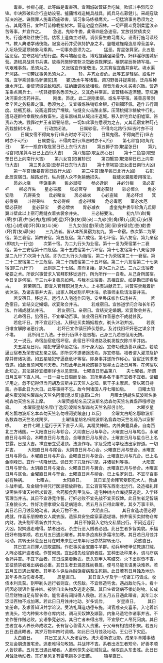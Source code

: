<!-- { "loadSidebar": true } -->
　　毒害。参柳心尾。此等四是毒害宿。宜围城破营征兵吃贼。欺诳斗争烈阵交锋。申决烈破和合行盗劫设誓。攎蒱博戏造械具战具。阅兵马点募健儿。采觇寇敌渐决凶逆。诛戮罪人施毒药施碜害。调习象马练禄鹰犬。一切猛浪事务悉须为之吉。其尾宿日。宜种莳苗稼栽接树木。营造宅屋立园林。一切严固斗竞刚柔猛浪辛苦等事。并宜作之。
　　急速。鬼轸牛娄。此等四是急速宿。宜放钱贷债卖交关。行途进路往使征伐。估客上道商主过碛。调伏畜生教习鹰犬。设斋行施习读经书。教人典诰学诸伎能。服食汤药并受佩持护身之术。竖幢建旌麾造扇障营盖伞。入坛场受灌顶骑象马乘舆。一切事务悉须为之。
　　猛恶。胃星张箕室。此五是猛恶宿。宜守路崄行劫行盗。构斗端起设诳。博戏攎蒱强梁侵夺。奸非淫秽国城斫营。造械具战具书兵谋。放毒药施碜害斩决怨敌诛戮罪逆。穰祭星辰祈祷军福。一切艰难事务。悉须为之。
　　又张宿宜作爱敬法。又其箕宿宜凿井穿坑。填水渠开河路。一切劳扰事务悉须为之。
　　轸。井亢女虚危。此等五是轻宿。或名行宿。宜学乘骑象马驴骡驼[馬　　婁]及水牛等诸畜。调习野兽并捉乘骑。泛舟系棹渡水浮江。奉使骋域说敌和怨。征纳庸调收敛租税。观音乐看大礼买卖兴贩。营造车乘点阅兵士。一切轻捷事务悉须为之。又其危井宿直。宜营稼谷造酒醴。穿坑通决河渠合汤药并吉。
　　刚柔。昴氐。此二是刚柔宿。或名平等宿。兼善恶带刚柔辛苦之务稳善之事。悉须为之。又宜锻炼铁销铄金银。打钏钿环佩。造作五行调度。烧瓶瓦器。设斋造葬焚尸埋殡。钻燧变火击酪出酥。压蒲桃搦沙糖放牛行礼。遣马逐群检幸厩牧点数畜生。造车器械具从域出庄返城。移入新宅弃劫旧墟室。笞责非为决。戮罪过并王者盟誓结信。一切如此事务悉须为之吉。又其氐宿宜种莳花药栽接树木吉。
　　行动禁闭法。
　　日属轸宿。不得向北路行(纵吉时亦不可行)
　　日属女宿不得向东行(纵吉时亦不可行)
　　日属鬼宿。不得向西行(纵吉时亦不可行)
　　日属娄宿。不得向南行(纵吉时亦不可行)
　　第七秤宫(取角亢日)
　　第十一瓶宫(取危室日已上东行大吉)
　　第五狮子宫(取星张日)
　　第九弓宫(取尾箕斗日已上西行大吉)
　　第八蝎宫(取互房心日)
　　第十二鱼宫(取壁奎日已上向南行大吉)
　　第六女宫(取翼轸日)
　　第四蟹宫(取鬼柳日已上向南行大吉)
　　第三男女宫(至参井日东行大吉)
　　第十摩竭宫(至女虚日南行大凶)
　　第一羊宫(至娄胃昴日西行大凶)
　　第二牛宫(至毕觜日北行大凶)
　　右犯此辰宫宿日。越路发行。纵兵健人众不免输他损失。
　　裁缝衣裳服着用宿法。
　　昴必火烧　　毕饶事务　　觜必鼠咬
　　参必逢厄　　井必分相　　鬼必吉祥
　　柳必弃失　　星必丧服　　张必官夺
　　翼必获财　　轸必恒久　　角必安隐
　　亢得美食　　氐必睹友　　房必益衣
　　心必盗贼　　尾必坏烂　　箕必得病
　　斗得美味　　女必得疾　　虚必得粮
　　危必毒厄　　室必水厄　　壁必获财
　　奎必获宝　　娄必增衣　　胃必减衣
　　虚奎鬼井娄毕轸角亢氐房翼斗壁此以上宿可裁缝衣着衣裳余并失。
　　三必秘要法。
　　初九毕(命)觜(荣)参(衰)井(安)鬼(危)柳(成)星(坏)张(友)翼(亲)二九轸(业)角(荣)亢(衰)氐(安)房(危)心(成)尾(坏)箕(友)斗(亲)
　　三九女(胎)虚(荣)危(衰)室(安)壁(危)奎(成)娄(坏)胃(友)昴(亲)
　　三九法者。皆从本所属宿为初九。第一命宿。依次第二为荣宿。第三衰宿。第四安宿。第五危宿。第六成宿。第七坏宿。第八友宿。第九亲宿(即初九一行也)
　　次第十宿。为二九行头为业宿。第十一复为荣宿第十二衰宿。第十三安宿第十四危宿。第十五成宿第十六坏宿。第十七友宿第十八亲宿(即是二九行了)次第十九宿。即为三九行头为胎宿。第二十为荣宿第二十一衰宿。第二十二安宿第二十三危宿。第二十四成宿第二十五坏宿。第二十六友宿第二十七亲宿(即三九行了)
　　此则是二十七宿。周而复始。是为三九之法。三九之法宿者秘要之术。所欲兴事营求入官拜职移徙远行。所为所作一一自看。从己身所属宿。今日复是何宿。于三九中复善恶如何。与我本生宿善。恶相宜否。如是勘已即看后占。
　　若荣宿日。即宜入官拜职对见大人。上书表进献君王。兴营买卖裁着新衣沐浴。及诸吉事并大吉。出家人剃发割爪甲沐浴。承事师主启请法要并吉。
　　若安宿日。移徙吉。远行人入宅造作园宅。安坐卧床帐作坛场并吉。
　　若危宿日。宜结交定婚姻。欢宴聚会并吉。
　　若成宿日。宜修道学问合和长年药法。作诸成就法并吉。
　　若友宿日。亲宿日。宜结交定婚姻。欢宴聚会并吉。
　　若命宿日。胎宿日。不宜举动百事。值业宿日所作善恶亦不成就甚衰。
　　若危坏日。并不宜远行出。入移徙买卖婚姻裁衣。剃头沐浴并凶。
　　若衰日唯宜解除诸恶疗病。
　　若坏日宜作镇压降伏怨仇。及讨伐阻坏奸恶之谋余并不堪。
　　此所用三九法。于长行历纵不是吉相。己身三九若吉但用无妨。
　　又一说云。命宿胎宿危宿坏宿。此宿日不得进路及剃发裁衣除爪甲并凶。
　　夫五星及日月。陵犯守逼命胎之宿。即于身大凶。宜修功德造善以禳之。若陵逼业宿者及荣安成友亲之宿。即所求不遂诸途迍坎。亦宜修福。福者谓入灌顶及护摩并修诸功德。如五星陵犯守逼衰危坏等宿。即身事并遂所作称心。官宦迁转求者皆遂。如此当须问知司天者。乃知此年此月荧惑镇岁辰星太白及日月等。在何宿以此知之。其法甚妙宜细审详也以见至理。
七曜直日历品第八
　　夫七曜者。所谓日月五星下直人间。一日一易七日周而复始。其所用各各于事有宜者不宜者。请细详用之。忽不记得但当问胡及波斯并五天竺人总知。尼干子末摩尼。常以密日持斋。亦事此日为大日。此等事持不忘。故今列诸国人呼七曜如后。
　　日曜太阳胡名蜜波斯名曜森勿天竺名阿儞(泥以反)底耶(二合)
　　月曜太阴胡名莫波斯名娄祸森勿天竺名苏上摩。
　　火曜荧惑胡名云汉波斯名势森勿天竺名粪盎声哦啰迦盎。
　　水曜辰星胡名咥(丁逸反)波斯名掣森勿天竺名部(引)陀。
　　木曜岁星胡名鹘勿波斯名本森勿天竺名勿哩诃娑跛底(丁以反)
　　金曜太白胡名那歇波斯名数森勿天竺名戌羯罗。
　　土曜镇星胡名枳院波斯名翕森勿天竺名赊乃以室折啰。
　　右件七曜上运行于天下直于人间。其精灵神验。内外典籍具备。自南西北三方诸国。一太阳直日月与轸合。大阴直日月与毕合。火曜直日月与尾合。水曜直日月与柳合。木曜直日月与鬼合。金曜直日月与房合。土曜直日月与星合已上名甘露。日是大吉。祥宜册立受灌顶。法造作寺。宇及受戒习学经法出家修道。一切并吉。
　　大阳直日月与尾合。太阴直日月与心合。火曜直日月与壁合。水曜直日月与昴合。木曜直日月与井合。金曜直日月与张合。土曜直日月与亢合。已上名金刚峰日。宜作一切降伏法。诵日天子咒及作护摩。并诸猛利等事。
　　大阳直日月与冒合。太阴直日月与鬼合。火曜直日月与翼合。水曜直日月与参合。木曜直日月与底合。金曜直日月与奎合。土曜直日月与柳合。已上名罗刹日。不宜举百事必有殃祸。
　　七曜占。
　　太阳直日。
　　其日宜册命拜官受职见大人。教旗斗战申威。及金银作持咒行医游猎放群牧。王公百官等东西南北远行。及造福礼拜设斋供养诸天神所求皆遂。合药服食割甲洗头。造宅种树内仓库捉获逃走。入学经官理当并吉。其日不宜诤竞作誓。行奸必败不宜先战不宜买奴婢。此日生者足智端正身貌长大。性好功德孝顺父母足病短命。若五月五日得此曜者。其岁万事丰熟。其日若日月蚀及地动者。其处万物不生。
　　大阴直日。
　　其日宜造功德必得成就。作喜乐朋僚教女人裁衣服。造家具安坐席穿渠造堤塘。修井窖买卖财物仓库内财。洗头割甲着新衣并大吉。
　　其日不嫁娶入宅结交私情出行。不问近远行大凶。奴婢逃走难得。禁者出迟。杀生行恶入贼者必凶。此日生者多智美貌。乐福田好布施孝顺。若五月五日遇此曜者。其年多疫疾秋多霜冷加寒。其日若日月蚀并地动。其转无休息至日月在时未来世已来年月日亦然常转无尽。
　　荧惑直日。
　　其日宜决罚罪人园取盗贼。作诳事买金宝置牛羊群。动兵甲修甲仗教旗打贼。入阵必胜奸盗者成。作誓何畏。宜出猎先经官府者胜。宜种田及种果木。调马疗病合药并吉。不宜下血者。其日成亲着新衣。洗头割甲入宅结交。火下出财皆不吉。宜征债禁者难出病者必重。其日生者丑漏恶性妨眷属。便弓马能言语勇决难养。若五月五日遇此曜者。其年多斗诤后兵贼饶疫病畜生死损。此日若有日月蚀及地动。其年多兵马伤者多死。
　　辰星直日。
　　其日宜入学及学一切诸工巧皆成。收债本利具获。割甲剃头远行者则宜。伏怨敌。不宜修造宅舍。遇战敌勿先斗。看十问因必谩语作誓并凶。被禁自出失物及逃走必获。其日生者饶病不孝妨财物。长成已后财物自足有智长命。能言语有词辩得人畏敬。若五月五日遇此曜者。其年江水泛溢百物不成加寒。若此日日月蚀并地动。岁多饥俭。
　　岁星直日。
　　其日宜册命。及求善知识并学论议。受法礼拜造功德布施。谒官成亲交喜乐。入宅着新衣洗头。宅内种果木修仓库内财。调马买奴婢及嫁娶。内象马造宅作诸事并吉。不宜作誓作贼必败。妄语争竞必凶。其日亡者未得出埋。不宜祭亡人吊死问病。其日生者宜与人养长命成收之。长有智心善得大人贵重。于父母有相钱财积聚。若五月五日遇此曜者。其岁万物丰四时调顺。如此日日月蚀及地动。王公已下灾厄。
　　太白直日。
　　其日宜见大人及诸官长。洗头着新衣冠带。成亲平章婚事结交友会朋流置宅舍。逃走难得勿畋猎。并战阵不吉。系者出迟生者短命。好善孝顺人皆钦慕。五月五日遇此曜者。人畜例惊失必狂贼扰乱。候取良从东击胜。此日日月蚀及地动者。其岁足风复有雷电损多少田苗。
　　镇星直日。
